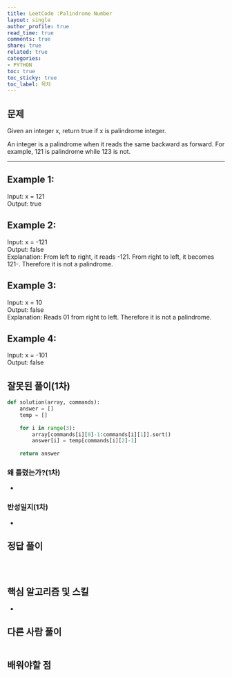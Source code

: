 ```yaml
---
title: LeetCode :Palindrome Number
layout: single
author_profile: true
read_time: true
comments: true
share: true
related: true
categories:
- PYTHON
toc: true
toc_sticky: true
toc_label: 목차
---
```


## 문제 
Given an integer x, return true if x is palindrome integer.<br>

An integer is a palindrome when it reads the same backward as forward. For example, 121 is palindrome while 123 is not.<br>

------


## Example 1:

Input: x = 121<br>
Output: true<br>

## Example 2:

Input: x = -121<br>
Output: false<br>
Explanation: From left to right, it reads -121. From right to left, it becomes 121-. Therefore it is not a palindrome.<br>

## Example 3:

Input: x = 10<br>
Output: false<br>
Explanation: Reads 01 from right to left. Therefore it is not a palindrome.<br>

## Example 4:

Input: x = -101<br>
Output: false<br>


## 잘못된 풀이(1차)
```python
def solution(array, commands):
    answer = []
    temp = []
    
    for i in range(3):
        array[commands[i][0]-1:commands[i][1]].sort()
        answer[i] = temp[commands[i][2]-1]
            
    return answer

```
### 왜 틀렸는가?(1차)
- 

### 반성일지(1차)
- 

## 정답 풀이
```python

    
```

## 핵심 알고리즘 및 스킬
- 

## 다른 사람 풀이
```python

```

## 배워야할 점


    